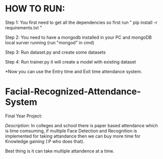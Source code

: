 # HOW TO RUN:

Step 1: You first need to get all the dependencies so first run " pip install -r requirements.txt "

Step 2: You need to  have a mongodb installed in your PC and mongoDB local surver running (run "mongod" in cmd) 

Step 3: Run dataset.py and create some datasets

Step 4: Run trainer.py  it will create a model with existing dataset

*Now you can use the Entry time and Exit time attendance system.







# Facial-Recognized-Attendance-System
Final Year Project:



*Description:*
            In colleges and school there is paper based attendance which is time comsuming, if multiple Face Detection and Recognition is  implemented for taking attandance then we can buy more time for Knowledge gaining (:P who does that).
            
Best thing is it can take multiple attandence at a time.
          
